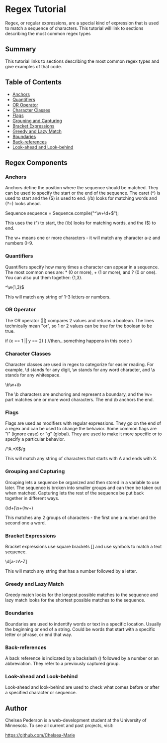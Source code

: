 # Regex Tutorial

Regex, or regular expressions, are a special kind of expression that is used to match a sequence of characters. This tutorial will link to sections describing the most common regex types

## Summary

This tutorial links to sections describing the most common regex types and give examples of that code.

## Table of Contents

- [Anchors](#anchors)
- [Quantifiers](#quantifiers)
- [OR Operator](#or-operator)
- [Character Classes](#character-classes)
- [Flags](#flags)
- [Grouping and Capturing](#grouping-and-capturing)
- [Bracket Expressions](#bracket-expressions)
- [Greedy and Lazy Match](#greedy-and-lazy-match)
- [Boundaries](#boundaries)
- [Back-references](#back-references)
- [Look-ahead and Look-behind](#look-ahead-and-look-behind)

## Regex Components

### Anchors

Anchors define the position where the sequence should be matched. They can be used to specify the start or the end of the sequence. The caret (^) is used to start and the ($) is used to end. (/b) looks for matching words and (?=) looks ahead.

Sequence sequence = Sequence.compile("^\\w+\\d+$");

This uses the (^) to start, the (\b) looks for matching words, and the ($) to end.

The w+ means one or more characters - it will match any character a-z and numbers 0-9.

### Quantifiers

Quantifiers specify how many times a character can appear in a sequence. The most common ones are: * (0 or more), + (1 or more), and ? (0 or one). You can also put them together: {1,3}.

 ^\w{1,3}$ 

 This will match any string of 1-3 letters or numbers.

### OR Operator

The OR operator (||) compares 2 values and returns a boolean. The lines technically mean "or", so 1 or 2 values can be true for the boolean to be true.

if (x == 1 || y == 2) {
  //then...something happens in this code
}

### Character Classes

Character classes are used in regex to categorize for easier reading. For example, \d stands for any digit, \w stands for any word character, and \s stands for any whitespace.

\b\w+\b

The \b characters are anchoring and represent a boundary, and the \w+ part matches one or more word characters. The end \b anchors the end.

### Flags

Flags are used as modifiers with regular expressions. They go on the end of a regex and can be used to change the behavior. Some common flags are "i" (ignore case) or "g" (global). They are used to make it more specific or to specify a particular behavior.

/^A.*X$/g

This will match any string of characters that starts with A and ends with X.

### Grouping and Capturing

Grouping lets a sequence be organized and then stored in a variable to use later. The sequence is broken into smaller groups and can then be taken out when matched. Capturing lets the rest of the sequence be put back together in different ways.

(\d+)\s+(\w+)

This matches any 2 groups of characters - the first one a number and the second one a word. 

### Bracket Expressions

Bracket expressions use square brackets [] and use symbols to match a text sequence.

\d[a-zA-Z]

This will match any string that has a number followed by a letter.

### Greedy and Lazy Match

Greedy match looks for the longest possible matches to the sequence and lazy match looks for the shortest possible matches to the sequence.

### Boundaries

Boundaries are used to indentify words or text in a specific location. Usually the beginning or end of a string. Could be words that start with a specific letter or phrase, or end that way.

### Back-references

 A back reference is indicated by a backslash (\) followed by a number or an abbreviation. They refer to a previously captured group.

### Look-ahead and Look-behind

Look-ahead and look-behind are used to check what comes before or after a specified character or sequence. 

## Author

Chelsea Pederson is a web-development student at the University of Minnesota. To see all current and past projects, visit:

https://github.com/Chelsea-Marie
